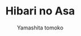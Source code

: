 --- 
slug: "hibari-no-asa"
title: "Hibari no Asa"
publishdate: "2018-12-15"
src: "https://365manga.net/manga/hibari-no-asa"
author: "Yamashita tomoko"
image: "https://data.365manga.net/images/thumbnails/32771-hibari-no-asa.jpg"
tags: ["Drama","Josei","Psychological","Romance"]
chapters: ["Chapter 12: Talk 12 ","Chapter 11: Talk 11 ","Chapter 10: Talk 10 ","Chapter 8: Talk 8 ","Chapter 7: Talk 7 ","Chapter 6 ","Chapter 5 ","Chapter 4 ","Chapter 3 ","Chapter 2 ","Chapter 1"]
chapterlinks: ["https://365manga.net/hibari-no-asa/chapter-12.html","https://365manga.net/hibari-no-asa/chapter-11.html","https://365manga.net/hibari-no-asa/chapter-10.html","https://365manga.net/hibari-no-asa/chapter-8.html","https://365manga.net/hibari-no-asa/chapter-7.html","https://365manga.net/hibari-no-asa/chapter-6.html","https://365manga.net/hibari-no-asa/chapter-5.html","https://365manga.net/hibari-no-asa/chapter-4.html","https://365manga.net/hibari-no-asa/chapter-3.html","https://365manga.net/hibari-no-asa/chapter-2.html","https://365manga.net/hibari-no-asa/chapter-1.html"]
description: "Teshima Hibari is a 14 year old girl with a body that is more sensual than most girls her age. Her story includes the opinions and reactions of all of the people around her, as well as the actions of her own life. The chapters explore the thoughts and feelings of classmates and adults, men and women. The males often have romantic or sexual feelings for Hibari, while the women sometimes have feelings of inferiority or jealousy. Whether positive or negative, it seems everyone has a reaction to Hibari."
---